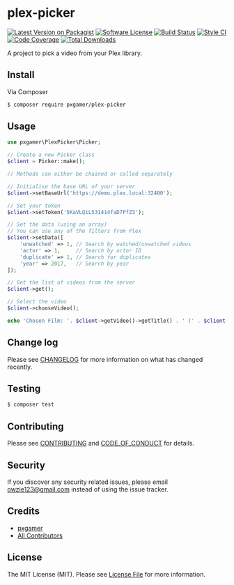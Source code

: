 # plex-picker

[![Latest Version on Packagist][ico-version]][link-packagist]
[![Software License][ico-license]](LICENSE.md)
[![Build Status][ico-travis]][link-travis]
[![Style CI][ico-styleci]][link-styleci]
[![Code Coverage][ico-code-quality]][link-code-quality]
[![Total Downloads][ico-downloads]][link-downloads]

A project to pick a video from your Plex library.

## Install

Via Composer

```bash
$ composer require pxgamer/plex-picker
```

## Usage

```php
use pxgamer\PlexPicker\Picker;

// Create a new Picker class
$client = Picker::make();

// Methods can either be chained or called separately

// Initialise the base URL of your server
$client->setBaseUrl('https://demo.plex.local:32400');

// Set your token
$client->setToken('5KaVLQiL531414faD7PfZ3');

// Set the data (using an array)
// You can use any of the filters from Plex
$client->setData([
    'unwatched' => 1, // Search by watched/unwatched videos
    'actor' => 1,     // Search by actor ID
    'duplicate' => 1, // Search for duplicates
    'year' => 2017,   // Search by year
]);

// Get the list of videos from the server
$client->get();

// Select the video
$client->chooseVideo();

echo 'Chosen Film: '. $client->getVideo()->getTitle() . ' (' . $client->getVideo()->getYear() . ')';
```

## Change log

Please see [CHANGELOG](CHANGELOG.md) for more information on what has changed recently.

## Testing

```bash
$ composer test
```

## Contributing

Please see [CONTRIBUTING](.github/CONTRIBUTING.md) and [CODE_OF_CONDUCT](.github/CODE_OF_CONDUCT.md) for details.

## Security

If you discover any security related issues, please email owzie123@gmail.com instead of using the issue tracker.

## Credits

- [pxgamer][link-author]
- [All Contributors][link-contributors]

## License

The MIT License (MIT). Please see [License File](LICENSE.md) for more information.

[ico-version]: https://img.shields.io/packagist/v/pxgamer/plex-picker.svg?style=flat-square
[ico-license]: https://img.shields.io/badge/license-MIT-brightgreen.svg?style=flat-square
[ico-travis]: https://img.shields.io/travis/pxgamer/plex-picker/master.svg?style=flat-square
[ico-styleci]: https://styleci.io/repos/79118120/shield
[ico-code-quality]: https://img.shields.io/codecov/c/github/pxgamer/plex-picker.svg?style=flat-square
[ico-downloads]: https://img.shields.io/packagist/dt/pxgamer/plex-picker.svg?style=flat-square

[link-packagist]: https://packagist.org/packages/pxgamer/plex-picker
[link-travis]: https://travis-ci.org/pxgamer/plex-picker
[link-styleci]: https://styleci.io/repos/79118120
[link-code-quality]: https://codecov.io/gh/pxgamer/plex-picker
[link-downloads]: https://packagist.org/packages/pxgamer/plex-picker
[link-author]: https://github.com/pxgamer
[link-contributors]: ../../contributors
